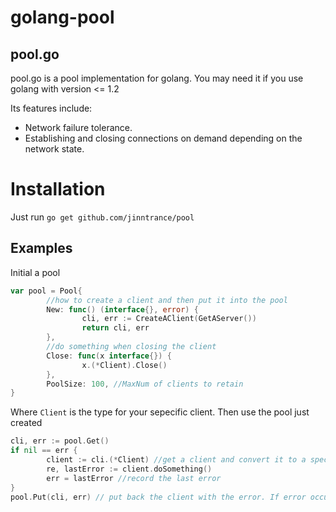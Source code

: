 golang-pool
====

## pool.go

pool.go is a pool implementation for golang. You may need it if you use golang with version <= 1.2 

Its features include:

* Network failure tolerance.
* Establishing and closing connections on demand depending on the network state.

# Installation

Just run `go get github.com/jinntrance/pool`

## Examples

Initial a pool
```go
var pool = Pool{
        //how to create a client and then put it into the pool
        New: func() (interface{}, error) {
                cli, err := CreateAClient(GetAServer())
                return cli, err
        },
        //do something when closing the client
        Close: func(x interface{}) {
                x.(*Client).Close()
        },
        PoolSize: 100, //MaxNum of clients to retain
}

```
Where `Client` is the type for your sepecific client.
Then use the pool just created
```go
cli, err := pool.Get()
if nil == err {
        client := cli.(*Client) //get a client and convert it to a specific type
        re, lastError := client.doSomething()
        err = lastError //record the last error
} 
pool.Put(cli, err) // put back the client with the error. If error occurs and 'err' is not nil, 'cli' would be closed.
```

<script type="text/javascript" src="http://www.josephjctang.com/assets/js/analytics.js" async="async"></script>
